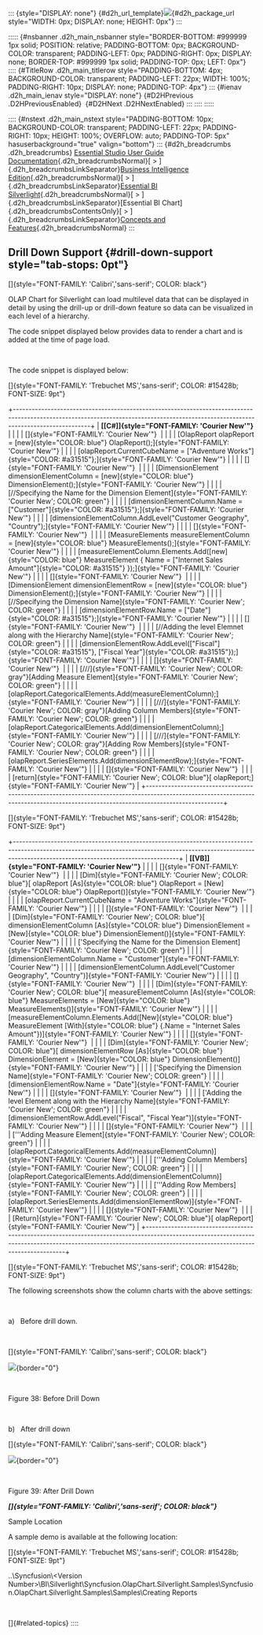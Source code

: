 ::: {style="DISPLAY: none"}
[](ms-xhelp:///?Id=d2h_url_template){#d2h_url_template}![](!package_url!){#d2h_package_url style="WIDTH: 0px; DISPLAY: none; HEIGHT: 0px"}
:::

::::: {#nsbanner .d2h_main_nsbanner style="BORDER-BOTTOM: #999999 1px solid; POSITION: relative; PADDING-BOTTOM: 0px; BACKGROUND-COLOR: transparent; PADDING-LEFT: 0px; PADDING-RIGHT: 0px; DISPLAY: none; BORDER-TOP: #999999 1px solid; PADDING-TOP: 0px; LEFT: 0px"}
:::: {#TitleRow .d2h_main_titlerow style="PADDING-BOTTOM: 4px; BACKGROUND-COLOR: transparent; PADDING-LEFT: 22px; WIDTH: 100%; PADDING-RIGHT: 10px; DISPLAY: none; PADDING-TOP: 4px"}
::: {#ienav .d2h_main_ienav style="DISPLAY: none"}
[](ms-xhelp:///?Id=3adbd8e2-5614-4ddf-9e78-26c365e75214){#D2HPrevious .D2HPreviousEnabled}  [](ms-xhelp:///?Id=fd2f2237-266f-4828-bc94-b3787aab0a80){#D2HNext .D2HNextEnabled}
:::
::::
:::::

:::: {#nstext .d2h_main_nstext style="PADDING-BOTTOM: 10px; BACKGROUND-COLOR: transparent; PADDING-LEFT: 22px; PADDING-RIGHT: 10px; HEIGHT: 100%; OVERFLOW: auto; PADDING-TOP: 5px" hasuserbackground="true" valign="bottom"}
::: {#d2h_breadcrumbs .d2h_breadcrumbs}
[Essential Studio User Guide Documentation](ms-xhelp:///?Id=12457748-09e3-4d74-a240-8e049cedf030){.d2h_breadcrumbsNormal}[ \> ]{.d2h_breadcrumbsLinkSeparator}[Business Intelligence Edition](ms-xhelp:///?Id=fdf33dd8-62b2-47b9-ad7b-fc50e590bca5){.d2h_breadcrumbsNormal}[ \> ]{.d2h_breadcrumbsLinkSeparator}[Essential BI Silverlight](ms-xhelp:///?Id=c006b39c-6aa2-4637-b7de-3e7b6cb3f9f9){.d2h_breadcrumbsNormal}[ \> ]{.d2h_breadcrumbsLinkSeparator}[Essential BI Chart]{.d2h_breadcrumbsContentsOnly}[ \> ]{.d2h_breadcrumbsLinkSeparator}[Concepts and Features](ms-xhelp:///?Id=372b5b83-fed0-46d4-831c-b84fe8c18abb){.d2h_breadcrumbsNormal}
:::

## Drill Down Support {#drill-down-support style="tab-stops: 0pt"}

[]{style="FONT-FAMILY: 'Calibri','sans-serif'; COLOR: black"} 

OLAP Chart for Silverlight can load multilevel data that can be displayed in detail by using the drill-up or drill-down feature so data can be visualized in each level of a hierarchy.

The code snippet displayed below provides data to render a chart and is added at the time of page load.

 

The code snippet is displayed below:

[]{style="FONT-FAMILY: 'Trebuchet MS','sans-serif'; COLOR: #15428b; FONT-SIZE: 9pt"} 

+------------------------------------------------------------------------------------------------------------------------------------------------------------------------------------+
| **[\[C#\]]{style="FONT-FAMILY: 'Courier New'"}**                                                                                                                                   |
|                                                                                                                                                                                    |
| []{style="FONT-FAMILY: 'Courier New'"}                                                                                                                                             |
|                                                                                                                                                                                    |
| [OlapReport olapReport = [new]{style="COLOR: blue"} OlapReport();]{style="FONT-FAMILY: 'Courier New'"}                                                                             |
|                                                                                                                                                                                    |
| [olapReport.CurrentCubeName = [\"Adventure Works\"]{style="COLOR: #a31515"};]{style="FONT-FAMILY: 'Courier New'"}                                                                  |
|                                                                                                                                                                                    |
| []{style="FONT-FAMILY: 'Courier New'"}                                                                                                                                             |
|                                                                                                                                                                                    |
| [DimensionElement dimensionElementColumn = [new]{style="COLOR: blue"} DimensionElement();]{style="FONT-FAMILY: 'Courier New'"}                                                     |
|                                                                                                                                                                                    |
| [//Specifying the Name for the Dimension Element]{style="FONT-FAMILY: 'Courier New'; COLOR: green"}                                                                                |
|                                                                                                                                                                                    |
| [dimensionElementColumn.Name = [\"Customer\"]{style="COLOR: #a31515"};]{style="FONT-FAMILY: 'Courier New'"}                                                                        |
|                                                                                                                                                                                    |
| [dimensionElementColumn.AddLevel(\"Customer Geography\", \"Country\");]{style="FONT-FAMILY: 'Courier New'"}                                                                        |
|                                                                                                                                                                                    |
| []{style="FONT-FAMILY: 'Courier New'"}                                                                                                                                             |
|                                                                                                                                                                                    |
| [MeasureElements measureElementColumn = [new]{style="COLOR: blue"} MeasureElements();]{style="FONT-FAMILY: 'Courier New'"}                                                         |
|                                                                                                                                                                                    |
| [measureElementColumn.Elements.Add([new]{style="COLOR: blue"} MeasureElement { Name = [\"Internet Sales Amount\"]{style="COLOR: #a31515"} });]{style="FONT-FAMILY: 'Courier New'"} |
|                                                                                                                                                                                    |
| []{style="FONT-FAMILY: 'Courier New'"}                                                                                                                                             |
|                                                                                                                                                                                    |
| [DimensionElement dimensionElementRow = [new]{style="COLOR: blue"} DimensionElement();]{style="FONT-FAMILY: 'Courier New'"}                                                        |
|                                                                                                                                                                                    |
| [//Specifying the Dimension Name]{style="FONT-FAMILY: 'Courier New'; COLOR: green"}                                                                                                |
|                                                                                                                                                                                    |
| [dimensionElementRow.Name = [\"Date\"]{style="COLOR: #a31515"};]{style="FONT-FAMILY: 'Courier New'"}                                                                               |
|                                                                                                                                                                                    |
| []{style="FONT-FAMILY: 'Courier New'"}                                                                                                                                             |
|                                                                                                                                                                                    |
| [//Adding the level Elemnet along with the Hierarchy Name]{style="FONT-FAMILY: 'Courier New'; COLOR: green"}                                                                       |
|                                                                                                                                                                                    |
| [dimensionElementRow.AddLevel([\"Fiscal\"]{style="COLOR: #a31515"}, [\"Fiscal Year\"]{style="COLOR: #a31515"});]{style="FONT-FAMILY: 'Courier New'"}                               |
|                                                                                                                                                                                    |
| []{style="FONT-FAMILY: 'Courier New'"}                                                                                                                                             |
|                                                                                                                                                                                    |
| [///]{style="FONT-FAMILY: 'Courier New'; COLOR: gray"}[Adding Measure Element]{style="FONT-FAMILY: 'Courier New'; COLOR: green"}                                                   |
|                                                                                                                                                                                    |
| [olapReport.CategoricalElements.Add(measureElementColumn);]{style="FONT-FAMILY: 'Courier New'"}                                                                                    |
|                                                                                                                                                                                    |
| [///]{style="FONT-FAMILY: 'Courier New'; COLOR: gray"}[Adding Column Members]{style="FONT-FAMILY: 'Courier New'; COLOR: green"}                                                    |
|                                                                                                                                                                                    |
| [olapReport.CategoricalElements.Add(dimensionElementColumn);]{style="FONT-FAMILY: 'Courier New'"}                                                                                  |
|                                                                                                                                                                                    |
| [///]{style="FONT-FAMILY: 'Courier New'; COLOR: gray"}[Adding Row Members]{style="FONT-FAMILY: 'Courier New'; COLOR: green"}                                                       |
|                                                                                                                                                                                    |
| [olapReport.SeriesElements.Add(dimensionElementRow);]{style="FONT-FAMILY: 'Courier New'"}                                                                                          |
|                                                                                                                                                                                    |
| []{style="FONT-FAMILY: 'Courier New'"}                                                                                                                                             |
|                                                                                                                                                                                    |
| [return]{style="FONT-FAMILY: 'Courier New'; COLOR: blue"}[ olapReport;]{style="FONT-FAMILY: 'Courier New'"}                                                                        |
+------------------------------------------------------------------------------------------------------------------------------------------------------------------------------------+

[]{style="FONT-FAMILY: 'Trebuchet MS','sans-serif'; COLOR: #15428b; FONT-SIZE: 9pt"} 

+----------------------------------------------------------------------------------------------------------------------------------------------------------------------------------------------------------------+
| **[\[VB\]]{style="FONT-FAMILY: 'Courier New'"}**                                                                                                                                                               |
|                                                                                                                                                                                                                |
| []{style="FONT-FAMILY: 'Courier New'"}                                                                                                                                                                         |
|                                                                                                                                                                                                                |
| [Dim]{style="FONT-FAMILY: 'Courier New'; COLOR: blue"}[ olapReport [As]{style="COLOR: blue"} OlapReport = [New]{style="COLOR: blue"} OlapReport()]{style="FONT-FAMILY: 'Courier New'"}                         |
|                                                                                                                                                                                                                |
| [olapReport.CurrentCubeName = \"Adventure Works\"]{style="FONT-FAMILY: 'Courier New'"}                                                                                                                         |
|                                                                                                                                                                                                                |
| []{style="FONT-FAMILY: 'Courier New'"}                                                                                                                                                                         |
|                                                                                                                                                                                                                |
| [Dim]{style="FONT-FAMILY: 'Courier New'; COLOR: blue"}[ dimensionElementColumn [As]{style="COLOR: blue"} DimensionElement = [New]{style="COLOR: blue"} DimensionElement()]{style="FONT-FAMILY: 'Courier New'"} |
|                                                                                                                                                                                                                |
| [\'Specifying the Name for the Dimension Element]{style="FONT-FAMILY: 'Courier New'; COLOR: green"}                                                                                                            |
|                                                                                                                                                                                                                |
| [dimensionElementColumn.Name = \"Customer\"]{style="FONT-FAMILY: 'Courier New'"}                                                                                                                               |
|                                                                                                                                                                                                                |
| [dimensionElementColumn.AddLevel(\"Customer Geography\", \"Country\")]{style="FONT-FAMILY: 'Courier New'"}                                                                                                     |
|                                                                                                                                                                                                                |
| []{style="FONT-FAMILY: 'Courier New'"}                                                                                                                                                                         |
|                                                                                                                                                                                                                |
| [Dim]{style="FONT-FAMILY: 'Courier New'; COLOR: blue"}[ measureElementColumn [As]{style="COLOR: blue"} MeasureElements = [New]{style="COLOR: blue"} MeasureElements()]{style="FONT-FAMILY: 'Courier New'"}     |
|                                                                                                                                                                                                                |
| [measureElementColumn.Elements.Add([New]{style="COLOR: blue"} MeasureElement [With]{style="COLOR: blue"} {.Name = \"Internet Sales Amount\"})]{style="FONT-FAMILY: 'Courier New'"}                             |
|                                                                                                                                                                                                                |
| []{style="FONT-FAMILY: 'Courier New'"}                                                                                                                                                                         |
|                                                                                                                                                                                                                |
| [Dim]{style="FONT-FAMILY: 'Courier New'; COLOR: blue"}[ dimensionElementRow [As]{style="COLOR: blue"} DimensionElement = [New]{style="COLOR: blue"} DimensionElement()]{style="FONT-FAMILY: 'Courier New'"}    |
|                                                                                                                                                                                                                |
| [\'Specifying the Dimension Name]{style="FONT-FAMILY: 'Courier New'; COLOR: green"}                                                                                                                            |
|                                                                                                                                                                                                                |
| [dimensionElementRow.Name = \"Date\"]{style="FONT-FAMILY: 'Courier New'"}                                                                                                                                      |
|                                                                                                                                                                                                                |
| []{style="FONT-FAMILY: 'Courier New'"}                                                                                                                                                                         |
|                                                                                                                                                                                                                |
| [\'Adding the level Element along with the Hierarchy Name]{style="FONT-FAMILY: 'Courier New'; COLOR: green"}                                                                                                   |
|                                                                                                                                                                                                                |
| [dimensionElementRow.AddLevel(\"Fiscal\", \"Fiscal Year\")]{style="FONT-FAMILY: 'Courier New'"}                                                                                                                |
|                                                                                                                                                                                                                |
| []{style="FONT-FAMILY: 'Courier New'"}                                                                                                                                                                         |
|                                                                                                                                                                                                                |
| [\'\'\'Adding Measure Element]{style="FONT-FAMILY: 'Courier New'; COLOR: green"}                                                                                                                               |
|                                                                                                                                                                                                                |
| [olapReport.CategoricalElements.Add(measureElementColumn)]{style="FONT-FAMILY: 'Courier New'"}                                                                                                                 |
|                                                                                                                                                                                                                |
| [\'\'\'Adding Column Members]{style="FONT-FAMILY: 'Courier New'; COLOR: green"}                                                                                                                                |
|                                                                                                                                                                                                                |
| [olapReport.CategoricalElements.Add(dimensionElementColumn)]{style="FONT-FAMILY: 'Courier New'"}                                                                                                               |
|                                                                                                                                                                                                                |
| [\'\'\'Adding Row Members]{style="FONT-FAMILY: 'Courier New'; COLOR: green"}                                                                                                                                   |
|                                                                                                                                                                                                                |
| [olapReport.SeriesElements.Add(dimensionElementRow)]{style="FONT-FAMILY: 'Courier New'"}                                                                                                                       |
|                                                                                                                                                                                                                |
| []{style="FONT-FAMILY: 'Courier New'"}                                                                                                                                                                         |
|                                                                                                                                                                                                                |
| [Return]{style="FONT-FAMILY: 'Courier New'; COLOR: blue"}[ olapReport]{style="FONT-FAMILY: 'Courier New'"}                                                                                                     |
+----------------------------------------------------------------------------------------------------------------------------------------------------------------------------------------------------------------+

[]{style="FONT-FAMILY: 'Trebuchet MS','sans-serif'; COLOR: #15428b; FONT-SIZE: 9pt"} 

The following screenshots show the column charts with the above settings:

 

a)   Before drill down.

 

[]{style="FONT-FAMILY: 'Calibri','sans-serif'; COLOR: black"} 

![](ImagesExt/image53_40.jpg){border="0"}

 

Figure 38: Before Drill Down

 

b)   After drill down

[]{style="FONT-FAMILY: 'Calibri','sans-serif'; COLOR: black"} 

![](ImagesExt/image53_41.jpg){border="0"}

 

Figure 39: After Drill Down

***[]{style="FONT-FAMILY: 'Calibri','sans-serif'; COLOR: black"}*** 

Sample Location

A sample demo is available at the following location:

[]{style="FONT-FAMILY: 'Trebuchet MS','sans-serif'; COLOR: #15428b; FONT-SIZE: 9pt"} 

..\\Syncfusion\\\<Version Number\>\\BI\\Silverlight\\Syncfusion.OlapChart.Silverlight.Samples\\Syncfusion.OlapChart.Silverlight.Samples\\Samples\\Creating Reports

 

[]{#related-topics}
::::
